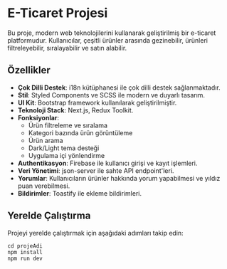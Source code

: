 # E-Ticaret Projesi

Bu proje, modern web teknolojilerini kullanarak geliştirilmiş bir e-ticaret platformudur. Kullanıcılar, çeşitli ürünler arasında gezinebilir, ürünleri filtreleyebilir, sıralayabilir ve satın alabilir.

## Özellikler

- **Çok Dilli Destek**: i18n kütüphanesi ile çok dilli destek sağlanmaktadır.
- **Stil**: Styled Components ve SCSS ile modern ve duyarlı tasarım.
- **UI Kit**: Bootstrap framework kullanılarak geliştirilmiştir.
- **Teknoloji Stack**: Next.js, Redux Toolkit.
- **Fonksiyonlar**:
  - Ürün filtreleme ve sıralama
  - Kategori bazında ürün görüntüleme
  - Ürün arama
  - Dark/Light tema desteği
  - Uygulama içi yönlendirme
- **Authentikasyon**: Firebase ile kullanıcı girişi ve kayıt işlemleri.
- **Veri Yönetimi**: json-server ile sahte API endpoint'leri.
- **Yorumlar**: Kullanıcıların ürünler hakkında yorum yapabilmesi ve yıldız puan verebilmesi.
- **Bildirimler**: Toastify ile ekleme bildirimleri.


## Yerelde Çalıştırma

Projeyi yerelde çalıştırmak için aşağıdaki adımları takip edin:

```bas
cd projeAdi
npm install
npm run dev

